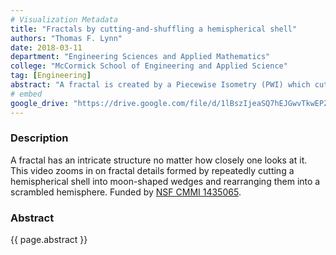```yaml
---
# Visualization Metadata
title: "Fractals by cutting-and-shuffling a hemispherical shell"
authors: "Thomas F. Lynn"
date: 2018-03-11
department: "Engineering Sciences and Applied Mathematics"
college: "McCormick School of Engineering and Applied Science"
tag: [Engineering]
abstract: "A fractal is created by a Piecewise Isometry (PWI) which cuts a 2D object into pieces and rearranges those pieces to recreate the original object in a scrambled form. The PWI studied here splits a hemispherical shell into four pieces along cutting lines and rearranges them into a shuffled hemisphere. The cuts of the PWI create an intricate fractal. Videos require highly parallel computation using a GPU to repeat the PWI an adequate number of times to resolve the fractal. The persistence of cut-less regions at all scales confirms the fractal structure and offers insight into the mixing behavior of the PWI, which can be used to help design efficient mixing systems. Funded by NSF CMMI 1435065."
# embed
google_drive: "https://drive.google.com/file/d/1lBszIjeaSQ7hEJGwvTkwEPZXilHVnLhZ/preview"
---
```

### Description
A fractal has an intricate structure no matter how closely one looks at it. This video zooms in on fractal details formed by repeatedly cutting a hemispherical shell into moon-shaped wedges and rearranging them into a scrambled hemisphere. Funded by [NSF CMMI 1435065](https://www.nsf.gov/awardsearch/showAward?AWD_ID=1435065).

### Abstract
{{ page.abstract }}

